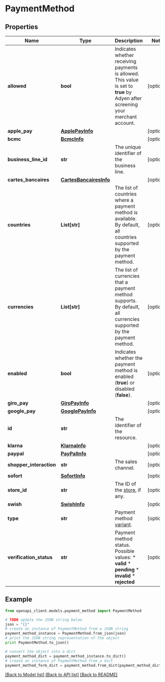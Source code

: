 # PaymentMethod


## Properties
Name | Type | Description | Notes
------------ | ------------- | ------------- | -------------
**allowed** | **bool** | Indicates whether receiving payments is allowed. This value is set to **true** by Adyen after screening your merchant account. | [optional] 
**apple_pay** | [**ApplePayInfo**](ApplePayInfo.md) |  | [optional] 
**bcmc** | [**BcmcInfo**](BcmcInfo.md) |  | [optional] 
**business_line_id** | **str** | The unique identifier of the business line. | [optional] 
**cartes_bancaires** | [**CartesBancairesInfo**](CartesBancairesInfo.md) |  | [optional] 
**countries** | **List[str]** | The list of countries where a payment method is available. By default, all countries supported by the payment method. | [optional] 
**currencies** | **List[str]** | The list of currencies that a payment method supports. By default, all currencies supported by the payment method. | [optional] 
**enabled** | **bool** | Indicates whether the payment method is enabled (**true**) or disabled (**false**). | [optional] 
**giro_pay** | [**GiroPayInfo**](GiroPayInfo.md) |  | [optional] 
**google_pay** | [**GooglePayInfo**](GooglePayInfo.md) |  | [optional] 
**id** | **str** | The identifier of the resource. | 
**klarna** | [**KlarnaInfo**](KlarnaInfo.md) |  | [optional] 
**paypal** | [**PayPalInfo**](PayPalInfo.md) |  | [optional] 
**shopper_interaction** | **str** | The sales channel. | [optional] 
**sofort** | [**SofortInfo**](SofortInfo.md) |  | [optional] 
**store_id** | **str** | The ID of the [store](https://docs.adyen.com/api-explorer/#/ManagementService/latest/post/stores__resParam_id), if any. | [optional] 
**swish** | [**SwishInfo**](SwishInfo.md) |  | [optional] 
**type** | **str** | Payment method [variant](https://docs.adyen.com/development-resources/paymentmethodvariant#management-api). | [optional] 
**verification_status** | **str** | Payment method status. Possible values: * **valid** * **pending** * **invalid** * **rejected** | [optional] 

## Example

```python
from openapi_client.models.payment_method import PaymentMethod

# TODO update the JSON string below
json = "{}"
# create an instance of PaymentMethod from a JSON string
payment_method_instance = PaymentMethod.from_json(json)
# print the JSON string representation of the object
print PaymentMethod.to_json()

# convert the object into a dict
payment_method_dict = payment_method_instance.to_dict()
# create an instance of PaymentMethod from a dict
payment_method_form_dict = payment_method.from_dict(payment_method_dict)
```
[[Back to Model list]](../README.md#documentation-for-models) [[Back to API list]](../README.md#documentation-for-api-endpoints) [[Back to README]](../README.md)


